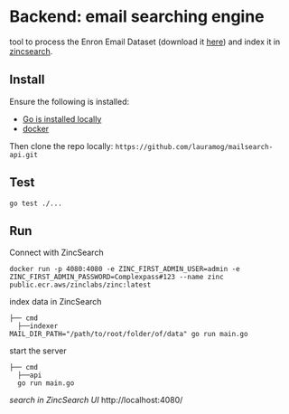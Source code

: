 # Backend: email searching engine 

tool to process the Enron Email Dataset (download it [here](http://www.cs.cmu.edu/~enron/enron_mail_20110402.tgz)) 
and index it in [zincsearch](https://zincsearch.com/).

## Install 
Ensure the following is installed:

* [Go is installed locally](https://go.dev/doc/install) 
* [docker](https://www.docker.com/get-started/)

Then clone the repo locally: `https://github.com/lauramog/mailsearch-api.git`

## Test

```shell
go test ./...
```

## Run 

Connect with ZincSearch

```shell
docker run -p 4080:4080 -e ZINC_FIRST_ADMIN_USER=admin -e ZINC_FIRST_ADMIN_PASSWORD=Complexpass#123 --name zinc public.ecr.aws/zinclabs/zinc:latest
```

index data in ZincSearch

```shell
├── cmd
  ├──indexer
MAIL_DIR_PATH="/path/to/root/folder/of/data" go run main.go
```
start the server 

```shell
├── cmd
  ├──api
  go run main.go
```

*search in ZincSearch UI*
http://localhost:4080/
